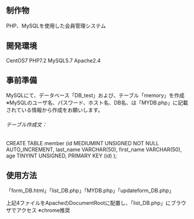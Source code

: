 ## 制作物
PHP、MySQLを使用した会員管理システム


## 開発環境
CentOS7 PHP7.2 MySQL5.7 Apache2.4


## 事前準備
MySQLにて、データベース「DB_test」および、テーブル「memory」を作成
<br>※MySQLのユーザ名、パスワード、ホスト名、DB名、は「MYDB.php」に記載されている情報から作成をお願いします。


###### テーブル作成文：<br>
CREATE TABLE member (id MEDIUMINT UNSIGNED NOT NULL AUTO_INCREMENT, last_name VARCHAR(50), first_name VARCHAR(50), age TINYINT UNSIGNED, PRIMARY KEY (id) );


## 使用方法
「form_DB.html」「list_DB.php」「MYDB.php」「updateform_DB.php」


上記4ファイルをApacheのDocumentRootに配置し、「list_DB.php」にブラウザでアクセス ※chrome推奨
